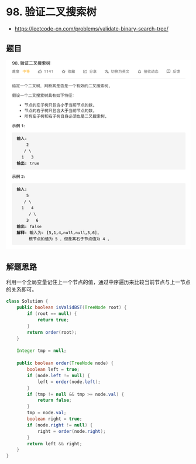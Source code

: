 # 98. 验证二叉搜索树

- https://leetcode-cn.com/problems/validate-binary-search-tree/

## 题目

![](https://raw.githubusercontent.com/Cerbur/pic/main/20210728043413.png)

## 解题思路

利用一个全局变量记住上一个节点的值，通过中序遍历来比较当前节点与上一节点的关系即可。

```java
class Solution {
    public boolean isValidBST(TreeNode root) {
        if (root == null) {
            return true;
        }
        return order(root);
    }

    Integer tmp = null;

    public boolean order(TreeNode node) {
        boolean left = true;
        if (node.left != null) {
            left = order(node.left);
        }
        if (tmp != null && tmp >= node.val) {
            return false;
        }
        tmp = node.val;
        boolean right = true;
        if (node.right != null) {
            right = order(node.right);
        }
        return left && right;
    }
}
```

